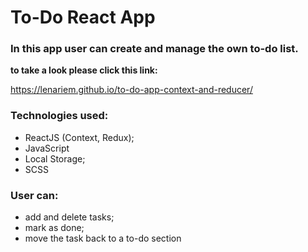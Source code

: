 # To-Do React App

### In this app user can create and manage the own to-do list. 

**to take a look please click this link:**

https://lenariem.github.io/to-do-app-context-and-reducer/

### Technologies used:
* ReactJS (Context, Redux);
* JavaScript
* Local Storage;
* SCSS

### User can:
* add and delete tasks;
* mark as done;
* move the task back to a to-do section


